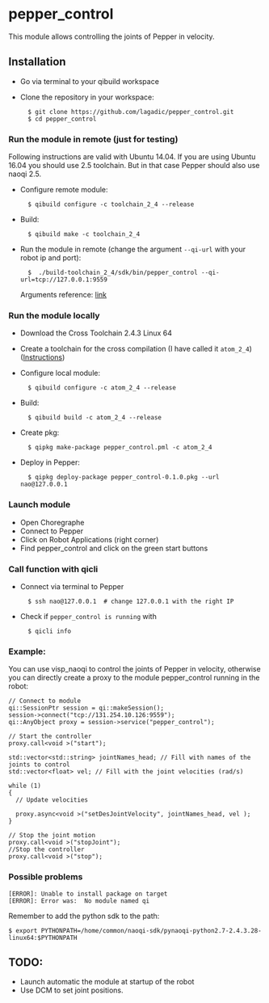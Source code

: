 # pepper_control

This module allows controlling the joints of Pepper in velocity.

## Installation

* Go via terminal to your qibuild workspace
* Clone the repository in your workspace:

        $ git clone https://github.com/lagadic/pepper_control.git
        $ cd pepper_control

### Run the module in remote (just for testing)

Following instructions are valid with Ubuntu 14.04. If you are using Ubuntu 16.04 you should use 2.5 toolchain. But in that case Pepper should also use naoqi 2.5.

* Configure remote module:

        $ qibuild configure -c toolchain_2_4 --release

* Build:

        $ qibuild make -c toolchain_2_4

* Run the module in remote (change the argument `--qi-url`  with your robot ip and port):

        $  ./build-toolchain_2_4/sdk/bin/pepper_control --qi-url=tcp://127.0.0.1:9559 

    Arguments reference: [link](http://doc.aldebaran.com/2-4/dev/libqi/guide/qi-app-arguments.html)

### Run the module locally 

* Download the Cross Toolchain 2.4.3 Linux 64
* Create a toolchain for the cross compilation (I have called it `atom_2_4`) ([Instructions](http://doc.aldebaran.com/2-4/dev/cpp/install_guide.html#e-compile-and-run-an-example))

* Configure local module:

        $ qibuild configure -c atom_2_4 --release

* Build:

        $ qibuild build -c atom_2_4 --release

* Create pkg:

        $ qipkg make-package pepper_control.pml -c atom_2_4

* Deploy in Pepper:

        $ qipkg deploy-package pepper_control-0.1.0.pkg --url nao@127.0.0.1

### Launch module
 
* Open Choregraphe
* Connect to Pepper
* Click on Robot Applications (right corner)
* Find pepper_control and click on the green start buttons

### Call function with qicli

* Connect via terminal to Pepper

        $ ssh nao@127.0.0.1  # change 127.0.0.1 with the right IP
        
* Check if `pepper_control is running` with 

        $ qicli info

### Example:

You can use visp_naoqi to control the joints of Pepper in velocity, otherwise you can directly create a proxy to the module pepper_control running in the robot:

```
// Connect to module
qi::SessionPtr session = qi::makeSession();
session->connect("tcp://131.254.10.126:9559");
qi::AnyObject proxy = session->service("pepper_control");
  
// Start the controller
proxy.call<void >("start");
  
std::vector<std::string> jointNames_head; // Fill with names of the joints to control
std::vector<float> vel; // Fill with the joint velocities (rad/s)

while (1)
{
  // Update velocities
 
  proxy.async<void >("setDesJointVelocity", jointNames_head, vel );
}

// Stop the joint motion
proxy.call<void >("stopJoint");
//Stop the controller
proxy.call<void >("stop");

``` 



### Possible problems

```
[ERROR]: Unable to install package on target
[ERROR]: Error was:  No module named qi
```
Remember to add the python sdk to the path:
```
$ export PYTHONPATH=/home/common/naoqi-sdk/pynaoqi-python2.7-2.4.3.28-linux64:$PYTHONPATH 
```


## TODO:
* Launch automatic the module at startup of the robot
* Use DCM to set joint positions.
